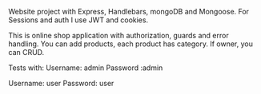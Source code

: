 Website project with Express, Handlebars, mongoDB and Mongoose.
For Sessions and auth I use JWT and cookies.

This is online shop application with authorization, guards and error handling. 
You can add products, each product has category. If owner, you can CRUD.

Tests with:
Username: admin
Password :admin

Username: user
Password: user